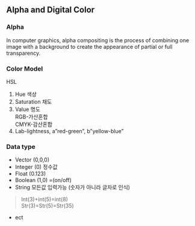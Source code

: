 ## Alpha and Digital Color

### Alpha

In computer graphics, alpha compositing is the process of combining one image with a background to create the appearance of partial or full transparency.

### Color Model

HSL
1. Hue 색상
2. Saturation 채도
3. Value 명도    
  RGB-가산혼합      
  CMYK-감산혼합
4. Lab-lightness, a”red-green”, b”yellow-blue”

### Data type

+ Vector (0,0,0)
+ Integer (0) 정수값
+ Float (0.123)
+ Boolean (1,0) =(on/off)
+ String 모든값 입력가능 (숫자가 아니라 글자로 인식)
>	Int(3)+int(5)=int(8)    
> Str(3)=Str(5)=Str(35) 
+ ect
